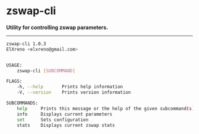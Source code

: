 # zswap-cli
**Utility for controlling zswap parameters.**

---

```bash
zswap-cli 1.0.3
ElXreno <elxreno@gmail.com>


USAGE:
    zswap-cli [SUBCOMMAND]

FLAGS:
    -h, --help       Prints help information
    -V, --version    Prints version information

SUBCOMMANDS:
    help     Prints this message or the help of the given subcommand(s)
    info     Displays current parameters
    set      Sets configuration
    stats    Displays current zswap stats
```

